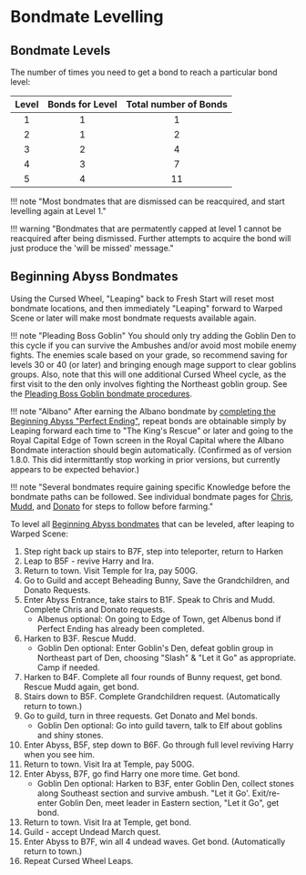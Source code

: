 # Bondmate Levelling

## Bondmate Levels

The number of times you need to get a bond to reach a particular bond level:

| Level | Bonds for Level | Total number of Bonds |
| :---: | :-------------: | :-------------------: |
|  1    |  1              | 1                     |
|  2    |  1              | 2                     |
|  3    |  2              | 4                     |
|  4    |  3              | 7                     |
|  5    |  4              | 11                    |

!!! note "Most bondmates that are dismissed can be reacquired, and start levelling again at Level 1."

!!! warning "Bondmates that are permatently capped at level 1 cannot be reacquired after being dismissed. Further attempts to acquire the bond will just produce the 'will be missed' message."

## Beginning Abyss Bondmates

Using the Cursed Wheel, "Leaping" back to Fresh Start will reset most bondmate locations, and then immediately "Leaping" forward to Warped Scene or later will make most bondmate requests available again. 

!!! note "Pleading Boss Goblin"
You should only try adding the Goblin Den to this cycle if you can survive the Ambushes and/or avoid most mobile enemy fights. The enemies scale based on your grade, so recommend saving for levels 30 or 40 (or later) and bringing enough mage support to clear goblins groups. Also, note that this will one additional Cursed Wheel cycle, as the first visit to the den only involves fighting the Northeast goblin group. See the [Pleading Boss Goblin bondmate procedures](./beginning-abyss/bondmates.md#the-pleading-boss-goblin).

!!! note "Albano"
After earning the Albano bondmate by [completing the Beginning Abyss "Perfect Ending"](./beginning-abyss/bondmates.md#royal-knight-albano), repeat bonds are obtainable simply by Leaping forward each time to "The King's Rescue" or later and going to the Royal Capital Edge of Town screen in the Royal Capital where the Albano Bondmate interaction should begin automatically. (Confirmed as of version 1.8.0.  This did intermittantly stop working in prior versions, but currently appears to be expected behavior.)

!!! note "Several bondmates require gaining specific Knowledge before the bondmate paths can be followed. See individual bondmate pages for [Chris](./beginning-abyss/bondmates.md#chris-the-considerate), [Mudd](./beginning-abyss/bondmates.md#mudd-the-eternal-novice), and [Donato](./beginning-abyss/bondmates.md#donato-the-king-of-debt) for steps to follow before farming."

To level all [Beginning Abyss bondmates](./beginning-abyss/bondmates.md) that can be leveled, after leaping to Warped Scene:

1. Step right back up stairs to B7F, step into teleporter, return to Harken
2. Leap to B5F - revive Harry and Ira.
3. Return to town.  Visit Temple for Ira, pay 500G.
4. Go to Guild and accept Beheading Bunny, Save the Grandchildren, and Donato Requests.
5. Enter Abyss Entrance, take stairs to B1F.  Speak to Chris and Mudd. Complete Chris and Donato requests.
   - Albenus optional:  On going to Edge of Town, get Albenus bond if Perfect Ending has already been completed.
7. Harken to B3F. Rescue Mudd.
   - Goblin Den optional:  Enter Goblin's Den, defeat goblin group in Northeast part of Den, choosing "Slash" & "Let it Go" as appropriate. Camp if needed.
8. Harken to B4F. Complete all four rounds of Bunny request, get bond.  Rescue Mudd again, get bond.
9. Stairs down to B5F. Complete Grandchildren request. (Automatically return to town.)
10. Go to guild, turn in three requests. Get Donato and Mel bonds.
    - Goblin Den optional: Go into guild tavern, talk to Elf about goblins and shiny stones.
12. Enter Abyss, B5F, step down to B6F. Go through full level reviving Harry when you see him.
13. Return to town. Visit Ira at Temple, pay 500G.
14. Enter Abyss, B7F, go find Harry one more time. Get bond.
    - Goblin Den optional: Harken to B3F, enter Goblin Den, collect stones along Southeast section and survive ambush. "Let it Go'. Exit/re-enter Goblin Den, meet leader in Eastern section, "Let it Go", get bond.
16. Return to town. Visit Ira at Temple, get bond.
17. Guild - accept Undead March quest.
18. Enter Abyss to B7F, win all 4 undead waves. Get bond. (Automatically return to town.)
19. Repeat Cursed Wheel Leaps.
